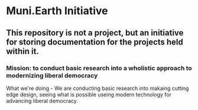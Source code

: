 # Muni.Earth Initiative

## This repository is not a project, but an initiative for storing documentation for the projects held within it.

### Mission: to conduct basic research into a wholistic approach to modernizing liberal democracy

What we're doing - We are conducting basic research into makaing cutting edge design, seeing what is possible useing modern technology for advancing liberal democracy.
